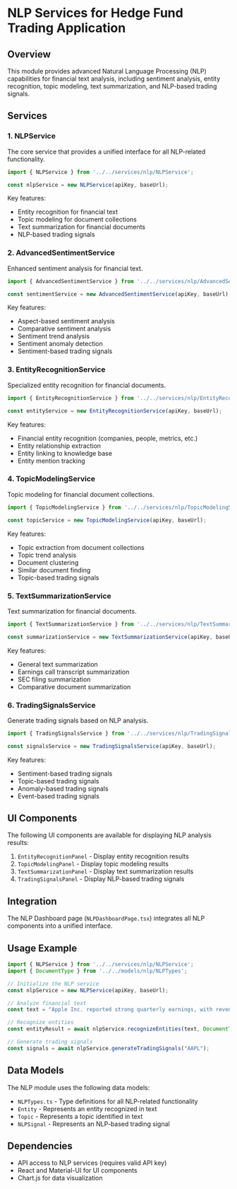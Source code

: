 # NLP Services for Hedge Fund Trading Application

## Overview

This module provides advanced Natural Language Processing (NLP) capabilities for financial text analysis, including sentiment analysis, entity recognition, topic modeling, text summarization, and NLP-based trading signals.

## Services

### 1. NLPService

The core service that provides a unified interface for all NLP-related functionality.

```typescript
import { NLPService } from '../../services/nlp/NLPService';

const nlpService = new NLPService(apiKey, baseUrl);
```

Key features:
- Entity recognition for financial text
- Topic modeling for document collections
- Text summarization for financial documents
- NLP-based trading signals

### 2. AdvancedSentimentService

Enhanced sentiment analysis for financial text.

```typescript
import { AdvancedSentimentService } from '../../services/nlp/AdvancedSentimentService';

const sentimentService = new AdvancedSentimentService(apiKey, baseUrl);
```

Key features:
- Aspect-based sentiment analysis
- Comparative sentiment analysis
- Sentiment trend analysis
- Sentiment anomaly detection
- Sentiment-based trading signals

### 3. EntityRecognitionService

Specialized entity recognition for financial documents.

```typescript
import { EntityRecognitionService } from '../../services/nlp/EntityRecognitionService';

const entityService = new EntityRecognitionService(apiKey, baseUrl);
```

Key features:
- Financial entity recognition (companies, people, metrics, etc.)
- Entity relationship extraction
- Entity linking to knowledge base
- Entity mention tracking

### 4. TopicModelingService

Topic modeling for financial document collections.

```typescript
import { TopicModelingService } from '../../services/nlp/TopicModelingService';

const topicService = new TopicModelingService(apiKey, baseUrl);
```

Key features:
- Topic extraction from document collections
- Topic trend analysis
- Document clustering
- Similar document finding
- Topic-based trading signals

### 5. TextSummarizationService

Text summarization for financial documents.

```typescript
import { TextSummarizationService } from '../../services/nlp/TextSummarizationService';

const summarizationService = new TextSummarizationService(apiKey, baseUrl);
```

Key features:
- General text summarization
- Earnings call transcript summarization
- SEC filing summarization
- Comparative document summarization

### 6. TradingSignalsService

Generate trading signals based on NLP analysis.

```typescript
import { TradingSignalsService } from '../../services/nlp/TradingSignalsService';

const signalsService = new TradingSignalsService(apiKey, baseUrl);
```

Key features:
- Sentiment-based trading signals
- Topic-based trading signals
- Anomaly-based trading signals
- Event-based trading signals

## UI Components

The following UI components are available for displaying NLP analysis results:

1. `EntityRecognitionPanel` - Display entity recognition results
2. `TopicModelingPanel` - Display topic modeling results
3. `TextSummarizationPanel` - Display text summarization results
4. `TradingSignalsPanel` - Display NLP-based trading signals

## Integration

The NLP Dashboard page (`NLPDashboardPage.tsx`) integrates all NLP components into a unified interface.

## Usage Example

```typescript
import { NLPService } from '../../services/nlp/NLPService';
import { DocumentType } from '../../models/nlp/NLPTypes';

// Initialize the NLP service
const nlpService = new NLPService(apiKey, baseUrl);

// Analyze financial text
const text = "Apple Inc. reported strong quarterly earnings, with revenue reaching $89.5 billion.";

// Recognize entities
const entityResult = await nlpService.recognizeEntities(text, DocumentType.NEWS);

// Generate trading signals
const signals = await nlpService.generateTradingSignals("AAPL");
```

## Data Models

The NLP module uses the following data models:

- `NLPTypes.ts` - Type definitions for all NLP-related functionality
- `Entity` - Represents an entity recognized in text
- `Topic` - Represents a topic identified in text
- `NLPSignal` - Represents an NLP-based trading signal

## Dependencies

- API access to NLP services (requires valid API key)
- React and Material-UI for UI components
- Chart.js for data visualization